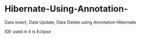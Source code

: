 # Hibernate-Using-Annotation-
Data insert, Data Update, Data Delete using Annotation Hibernate

IDE used in it is Eclipse

